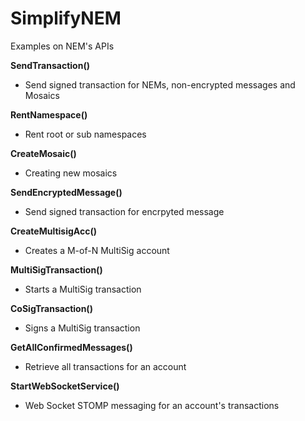 # SimplifyNEM


Examples on NEM's APIs


**SendTransaction()**
* Send signed transaction for NEMs, non-encrypted messages and Mosaics

**RentNamespace()**
* Rent root or sub namespaces

**CreateMosaic()**
* Creating new mosaics

**SendEncryptedMessage()**
* Send signed transaction for encrpyted message

**CreateMultisigAcc()**
* Creates a M-of-N MultiSig account

**MultiSigTransaction()**
* Starts a MultiSig transaction

**CoSigTransaction()**
* Signs a MultiSig transaction

**GetAllConfirmedMessages()**
* Retrieve all transactions for an account

**StartWebSocketService()**
* Web Socket STOMP messaging for an account's transactions
